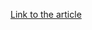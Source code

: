 [Link to the article](https://www.akamai.com/blog/security-research/2024/mar/leaking-ntlm-credentials-through-windows-themes)
